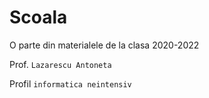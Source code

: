 # Scoala
O parte din materialele de la clasa 2020-2022

Prof. `Lazarescu Antoneta`

Profil `informatica neintensiv`
